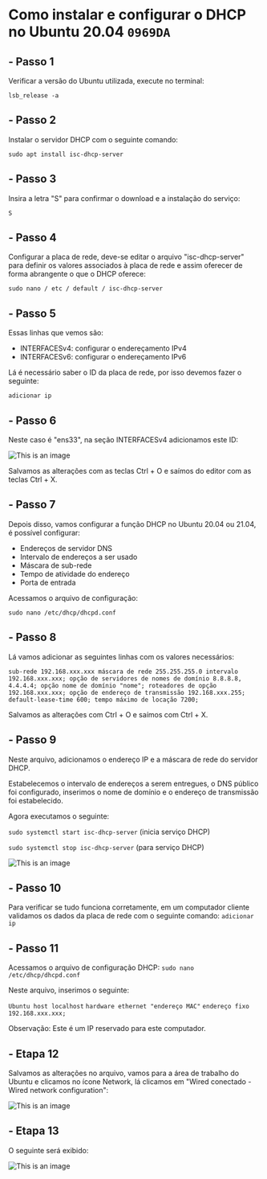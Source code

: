 # Como instalar e configurar o DHCP no Ubuntu 20.04 `0969DA`
## - Passo 1
Verificar a versão do Ubuntu utilizada, execute no terminal:

`lsb_release -a`
## - Passo 2
Instalar o servidor DHCP com o seguinte comando:

`sudo apt install isc-dhcp-server`
## - Passo 3
Insira a letra "S" para confirmar o download e a instalação do serviço:

`S`
## - Passo 4
Configurar a placa de rede, deve-se editar o arquivo "isc-dhcp-server" para definir os valores associados à placa de rede e assim oferecer de forma abrangente o que o DHCP oferece:

`sudo nano / etc / default / isc-dhcp-server`
## - Passo 5
Essas linhas que vemos são:
- INTERFACESv4: configurar o endereçamento IPv4 
- INTERFACESv6: configurar o endereçamento IPv6

Lá é necessário saber o ID da placa de rede, por isso devemos fazer o seguinte:

`adicionar ip`
## - Passo 6
Neste caso é "ens33", na seção INTERFACESv4 adicionamos este ID:

![This is an image](https://cdn.smartworldclub.net/4685118/_instalar_y_configurar_servidor_dhcp_en_ubuntu_2104_y_2004_7.png.webp)

Salvamos as alterações com as teclas Ctrl + O e saímos do editor com as teclas Ctrl + X.
## - Passo 7
Depois disso, vamos configurar a função DHCP no Ubuntu 20.04 ou 21.04, é possível configurar:
 - Endereços de servidor DNS
 - Intervalo de endereços a ser usado
 - Máscara de sub-rede
 - Tempo de atividade do endereço
 - Porta de entrada
 
Acessamos o arquivo de configuração:

 `sudo nano /etc/dhcp/dhcpd.conf`
 ## - Passo 8
Lá vamos adicionar as seguintes linhas com os valores necessários:

`sub-rede 192.168.xxx.xxx máscara de rede 255.255.255.0 intervalo 192.168.xxx.xxx; opção de servidores de nomes de domínio 8.8.8.8, 4.4.4.4; opção nome de domínio "nome"; roteadores de opção 192.168.xxx.xxx; opção de endereço de transmissão 192.168.xxx.255; default-lease-time 600; tempo máximo de locação 7200;`

Salvamos as alterações com Ctrl + O e saímos com Ctrl + X.
## - Passo 9
Neste arquivo, adicionamos o endereço IP e a máscara de rede do servidor DHCP. 

Estabelecemos o intervalo de endereços a serem entregues, o DNS público foi configurado, inserimos o nome de domínio e o endereço de transmissão foi estabelecido.

Agora executamos o seguinte:

`sudo systemctl start isc-dhcp-server` (inicia serviço DHCP)

`sudo systemctl stop isc-dhcp-server` (para serviço DHCP)

![This is an image](https://cdn.smartworldclub.net/4685118/_instalar_y_configurar_servidor_dhcp_en_ubuntu_2104_y_2004_10.png.webp)
## - Passo 10
Para verificar se tudo funciona corretamente, em um computador cliente validamos os dados da placa de rede com o seguinte comando:
`adicionar ip`
## - Passo 11
Acessamos o arquivo de configuração DHCP:
`sudo nano /etc/dhcp/dhcpd.conf`

Neste arquivo, inserimos o seguinte:

`Ubuntu host localhost`
`hardware ethernet "endereço MAC"`
`endereço fixo 192.168.xxx.xxx;`

Observação: Este é um IP reservado para este computador.
## - Etapa 12
Salvamos as alterações no arquivo, vamos para a área de trabalho do Ubuntu e clicamos no ícone Network, lá clicamos em "Wired conectado - Wired network configuration":

![This is an image](https://cdn.smartworldclub.net/4685118/_instalar_y_configurar_servidor_dhcp_en_ubuntu_2104_y_2004_13.png.webp)
 ## - Etapa 13
O seguinte será exibido:

![This is an image](https://cdn.smartworldclub.net/4685118/_instalar_y_configurar_servidor_dhcp_en_ubuntu_2104_y_2004_14.png.webp)
